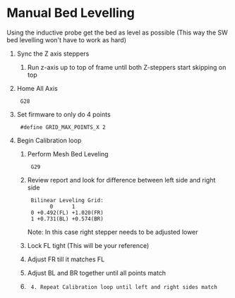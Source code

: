 
# Manual Bed Levelling

Using the inductive probe get the bed as level as possible (This way the SW bed levelling won't have to work as hard)

1. Sync the Z axis steppers
	1. Run z-axis up to top of frame until both Z-steppers start skipping on top
2. Home All Axis

        G28
4. Set firmware to only do 4 points
  
        #define GRID_MAX_POINTS_X 2      
3. Begin Calibration loop
    1. Perform Mesh Bed Leveling

            G29
    2. Review report and look for difference between left side and right side

            Bilinear Leveling Grid:
                  0      1
            0 +0.492(FL) +1.020(FR)
            1 +0.731(BL) +0.574(BR)
        Note: In this case right stepper needs to be adjusted lower
        
    3. Lock FL tight (This will be your reference)
    4. Adjust FR till it matches FL
    5. Adjust BL and BR together until all points match
    6.      4. Repeat Calibration loop until left and right sides match
<!--stackedit_data:
eyJoaXN0b3J5IjpbLTM5MTkyMjI2OF19
-->